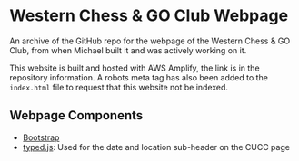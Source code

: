 # Western Chess & GO Club Webpage

An archive of the GitHub repo for the webpage of the Western Chess & GO Club, from when Michael built it and was actively working on it.

This website is built and hosted with AWS Amplify, the link is in the repository information. A robots meta tag has also been added to the `index.html` file to request that this website not be indexed.

## Webpage Components

* [Bootstrap](http://getbootstrap.com/)
* [typed.js](https://github.com/mattboldt/typed.js/): Used for the date and location sub-header on the CUCC page
